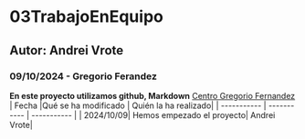 # 03TrabajoEnEquipo
## Autor: Andrei Vrote
### 09/10/2024 - Gregorio Ferandez
**En este proyecto utilizamos github, Markdown**
[Centro Gregorio Fernandez](https://www.gregoriofer.com)
| Fecha |Qué se ha modificado | Quién la ha realizado|
| ----------- | ----------- | ----------- | 
| 2024/10/09| Hemos empezado el proyecto| Andrei Vrote|
